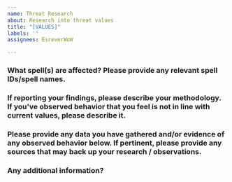```yaml
---
name: Threat Research
about: Research into threat values
title: "[VALUES]"
labels: ''
assignees: EsreverWoW

---
```


### What spell(s) are affected? Please provide any relevant spell IDs/spell names.


### If reporting your findings, please describe your methodology. If you've observed behavior that you feel is not in line with current values, please describe it.


### Please provide any data you have gathered and/or evidence of any observed behavior below. If pertinent, please provide any sources that may back up your research / observations.


### Any additional information?
